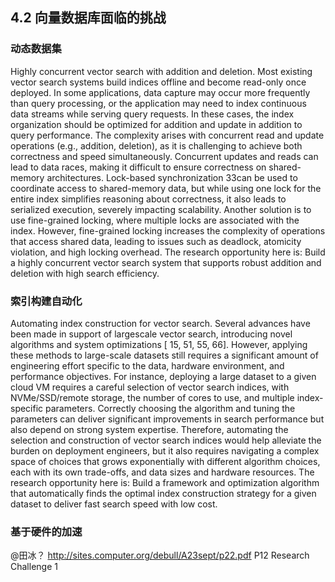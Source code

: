 ## 4.2 向量数据库面临的挑战



### 动态数据集

Highly concurrent vector search with addition and deletion. Most existing vector search systems build
indices offline and become read-only once deployed. In some applications, data capture may occur more
frequently than query processing, or the application may need to index continuous data streams while serving
query requests. In these cases, the index organization should be optimized for addition and update in addition to
query performance. The complexity arises with concurrent read and update operations (e.g., addition, deletion), as
it is challenging to achieve both correctness and speed simultaneously. Concurrent updates and reads can lead to
data races, making it difficult to ensure correctness on shared-memory architectures. Lock-based synchronization
33can be used to coordinate access to shared-memory data, but while using one lock for the entire index simplifies
reasoning about correctness, it also leads to serialized execution, severely impacting scalability. Another solution
is to use fine-grained locking, where multiple locks are associated with the index. However, fine-grained locking
increases the complexity of operations that access shared data, leading to issues such as deadlock, atomicity
violation, and high locking overhead. The research opportunity here is: Build a highly concurrent vector search
system that supports robust addition and deletion with high search efficiency.

### 索引构建自动化

Automating index construction for vector search. Several advances have been made in support of largescale vector search, introducing novel algorithms and system optimizations [ 15, 51, 55, 66]. However, applying
these methods to large-scale datasets still requires a significant amount of engineering effort specific to the data,
hardware environment, and performance objectives. For instance, deploying a large dataset to a given cloud VM
requires a careful selection of vector search indices, with NVMe/SSD/remote storage, the number of cores to
use, and multiple index-specific parameters. Correctly choosing the algorithm and tuning the parameters can
deliver significant improvements in search performance but also depend on strong system expertise. Therefore,
automating the selection and construction of vector search indices would help alleviate the burden on deployment
engineers, but it also requires navigating a complex space of choices that grows exponentially with different
algorithm choices, each with its own trade-offs, and data sizes and hardware resources. The research opportunity
here is: Build a framework and optimization algorithm that automatically finds the optimal index construction
strategy for a given dataset to deliver fast search speed with low cost.



### 基于硬件的加速

@田冰？  http://sites.computer.org/debull/A23sept/p22.pdf  P12 Research Challenge 1



